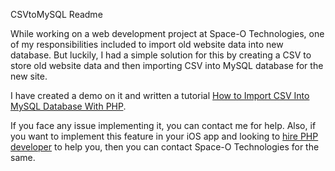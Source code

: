 CSVtoMySQL Readme

While working on a web development project at Space-O Technologies, one of my responsibilities included to import old website data into new database. But luckily, I had a simple solution for this by creating a CSV to store old website data and then importing CSV into MySQL database for the new site.

I have created a demo on it and written a tutorial [How to Import CSV Into MySQL Database With PHP](https://www.spaceotechnologies.com/import-csv-mysql-database/).

If you face any issue implementing it, you can contact me for help. Also, if you want to implement this feature in your iOS app and looking to [hire PHP developer](
http://www.spaceotechnologies.com/hire-php-developer/ ) to help you, then you can contact Space-O Technologies for the same.


